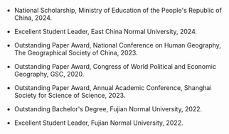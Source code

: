 - National Scholarship, Ministry of Education of the People's Republic of China, 2024.

- Excellent Student Leader, East China Normal University, 2024.

- Outstanding Paper Award, National Conference on Human Geography, The Geographical Society of China, 2023.

- Outstanding Paper Award, Congress of World Political and Economic Geography, GSC, 2020.

- Outstanding Paper Award, Annual Academic Conference, Shanghai Society for Science of Science, 2023.

- Outstanding Bachelor's Degree, Fujian Normal University, 2022.

- Excellent Student Leader, Fujian Normal University, 2022.
